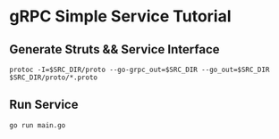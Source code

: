 # gRPC Simple Service Tutorial


## Generate Struts && Service Interface

```
protoc -I=$SRC_DIR/proto --go-grpc_out=$SRC_DIR --go_out=$SRC_DIR $SRC_DIR/proto/*.proto
```

## Run Service

```
go run main.go
```